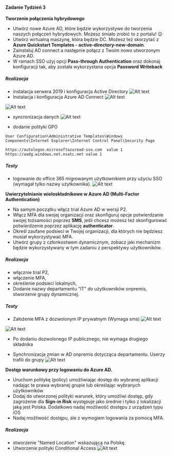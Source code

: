 #### Zadanie Tydzień 3 

**Tworzenie połączenia hybrydowego**

- Utwórz nowe Azure AD, które będzie wykorzystywe do tworzenia naszych połączeń hybrydowych. Możesz śmiało zrobić to z portalu! 😉
- Utwórz wirtualną maszynę, która będzie DC. Możesz też skorzytać z **Azure Quickstart Templates - active-directory-new-domain**.
- Zainstaluj AD connect a następnie połącz z Twoim nowo utworzonym Azure AD.
- W ramach SSO użyj opcji **Pass-through Authentication** oraz dokonaj konfiguracji tak, aby została wykorzystana opcja **Password Writeback**

##### Realizacja

- instalacja serwera 2019 i konfiguracja Active Directory
![Alt text](https://github.com/yourand/szkolaChmury/blob/master/azureSecurity/week3/img/1-ad-view.PNG)
- Instalacja i konfiguracja Azure AD Connect
![Alt text](https://github.com/yourand/szkolaChmury/blob/master/azureSecurity/week3/img/4-1-ad-connect-setings.PNG)

![Alt text](https://github.com/yourand/szkolaChmury/blob/master/azureSecurity/week3/img/5-ad-connect-setings.PNG)

- syncronizacja danych
![Alt text](https://github.com/yourand/szkolaChmury/blob/master/azureSecurity/week3/img/7-aad-users-clean.png)

- dodanie polityki GPO

```
User Configuration\Administrative Templates\Windows Components\Internet Explorer\Internet Control Panel\Security Page

https://autologon.microsoftazuread-sso.com  value 1
https://aadg.windows.net.nsatc.net value 1
```

##### Testy

- logowanie do office 365 migrowanym użytkownikiem przy użyciu SSO (wymagał tylko nazwy użytkownika).
![Alt text](https://github.com/yourand/szkolaChmury/blob/master/azureSecurity/week3/img/8-test_m.png)
  

**Uwierzytelnianie wieloskładnikowe w Azure AD (Multi-Factor Authentication)**

- Na samym początku włącz trial Azure AD w wersji P2.
- Włącz MFA dla swojej organizacji oraz skonfiguruj opcje potwierdzanie swojej tożsamości poprzez **SMS**, jeśli chcesz możesz też skonfigurować potwierdzenie poprzez aplikację **authenticator**.
- Określ zaufane podsieci w Twojej organizacji, dla których nie będziesz musiał wykorzystywać MFA.
- Utwórz grupy z członkostwem dynamicznym, zobacz jaki mechanizm będzie wykorzystywany w tym zadaniu z perspektywy użytkowników.

##### Realizacja

- włącznie trial P2,
- włączenie MFA,
- określenie podsieci lokalnych,
- Dodanie nazwy departamentu "IT" do użytkowników onpremis, stworzenie grupy dynamicznej.

##### Testy

- Założenie MFA z dozwolonym IP prywatnym (Wymaga sms)
![Alt text](https://github.com/yourand/szkolaChmury/blob/master/azureSecurity/week3/img/9-mfa-conf_m.png)

![Alt text](https://github.com/yourand/szkolaChmury/blob/master/azureSecurity/week3/img/11-mfa-block-priv.PNG)

- Po dodaniu dozwolonego IP publicznego, nie wymaga drugiego składnika

- Synchronizacja zmian w AD onpremis dotycząca departamentu. Userzy trafili do grupy
![Alt text](https://github.com/yourand/szkolaChmury/blob/master/azureSecurity/week3/img/grupa-dynamiczna_m.png)

**Dostęp warunkowy przy logowaniu do Azure AD.**

- Uruchom politykę (policy) umożliwiając dostęp do wybranej aplikacji nadając te prawa wybranej grupie lub określając wybranych użytkowników
- Dodaj do utworzonej polityki warunek, który umożliwi dostęp, gdy zagrożenie dla **Sign-in Risk** występuje jako średnie i tylko z lokalizacji jaką jest Polska. Dodatkowo nadaj możliwość dostępu z urządzeń typu iOS
- Nadaj możliwość dostępu, ale z wymogiem logowania za pomocą MFA.

##### Realizacja

- stworzenie "Named Location"  wskazującą na Polskę.
- Utworzenie polityki Conditional Access
![Alt text](https://github.com/yourand/szkolaChmury/blob/master/azureSecurity/week3/img/12-kondycja-mfa_m.png)
